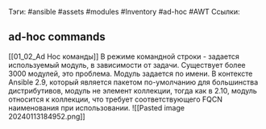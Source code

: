 Тэги: #ansible #assets #modules #Inventory #ad-hoc #AWT
Ссылки: 
## ad-hoc commands
[[01_02_Ad Hoc команды]]
В режиме командной строки - задается используемый модуль, в зависимости от задачи. Существует более 3000 модулей, это проблема. Модуль задается по имени.
В контексте Ansible 2.9, который является пакетом по-умолчанию для большинства дистрибутивов, модуль не элемент коллекции, тогда как в 2.10, модуль относится к коллекции, что требует соответствующего FQCN наименования при использовании.
![[Pasted image 20240113184952.png]]

